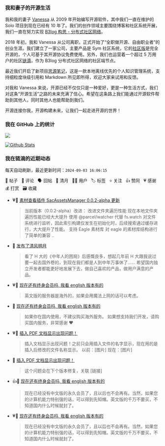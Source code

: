 ### 我和妻子的开源生活

我和我的妻子 [Vanessa](https://github.com/Vanessa219) 从 2009 年开始编写开源软件，其中我们一直在维护的 Solo 项目到现在已经有 10 年了。我们的创作领域主要围绕博客和社区系统开展，我们一直在努力实现 [B3log 构思 - 分布式社区网络](https://ld246.com/article/1546941897596)。

2018 年初，我和 Vanessa 从公司离职，正式开始了“全职做开源、自由职业者”的创业生涯。我们建立了一家公司，主要产品是 Sym 社区系统，它的[社区版](https://github.com/88250/symphony)是完全开源的，个人可基于其开源协议免费使用。另外，我们也运营着一个超过 5 万用户的社区[链滴](https://ld246.com)，作为 B3log 分布式社区网络的社区端节点。

最近我们开启了新项目[思源笔记](https://github.com/siyuan-note/siyuan)，这是一款本地离线优先的个人知识管理系统，支持细粒度块级引用和 Markdown 所见即所得，欢迎大家来试用和反馈。

对我和 Vanessa 来说，开源已经不仅仅只是一种爱好，更是一种生活方式，我们对这条“开源生活”之路的未来充满了信心。希望在这条路上我们能通过开源软件帮助到其他人，同时其他人也能帮助到我们。

开源连接你我，开源构建未来，让我们一起走进开源的世界！

### 我在 GitHub 上的统计

<a title="Hits" target="_blank" href="https://github.com/88250/88250"><img src="https://hits.b3log.org/88250/88250.svg"></a>

[![Github Stats](https://github-readme-stats.vercel.app/api?username=88250&theme=tokyonight&show_icons=true)](https://github.com/88250)

<!--events start -->

### 我在链滴的近期动态

每天自动刷新，最近更新时间：`2024-09-03 16:06:15`

📝 帖子 &nbsp; 💬 评论 &nbsp; 🗣 回帖 &nbsp; 🌙 清月 &nbsp; 👨‍💻 用户 &nbsp; 🏷️ 标签 &nbsp; ⭐️ 关注 &nbsp; 👍 赞同 &nbsp; 💗 感谢 &nbsp; 💰 打赏 &nbsp; 🗃 收藏

* 💗📝 [素材查看插件 SacAssetsManager 0.0.2-alpha 更新](https://ld246.com/article/1725314791269)

  > 当前版本（0.0.2-alpha）改进： 改进文件夹遍历性能 现在本地文件夹遍历性能已经大大提升 使用 @parcel/watcher 代替 fs.watch 对文件系统进行监听，因此索引构建仅发生在初始化时，后续搜索通过缓存进行，大大提升了性能。 支持 Eagle 素材库 对 eagle 的素材库结构进行了简单的兼容 ..
* 🌙 [发布了清风明月](https://ld246.com/member/88250/breezemoons/1725293337990)

  > 看了 H 大的《中年人的困局》后感慨良多，想起几年前 H 大跟我说过要一起去国外卷的，到现在我们都是人到中年万事休了…… 希望国内独立开发者都能更好地发展下去，做自己喜欢的产品，做用户满意的产品。
* 💗💬 [现在还有终身会员吗, 我看 english 版本有的](https://ld246.com/article/1725278483947/comment/1725288864825#comments)

  > 英文版的服务器是海外的，如果会用魔法上网的话可以考虑。
* 💬 [现在还有终身会员吗, 我看 english 版本有的](https://ld246.com/article/1725278483947/comment/1725289580562#comments)

  > 如果你在国内使用，不建议购买海外服务。 如果想支持我们开发，请购买国内服务，非常感谢 ❤️
* 💗📝 [插入 PDF 文档显示出现问题！](https://ld246.com/article/1725288475640)

  > 插入文档显示出现问题！之前只会用插入文件的名字显示，现在用的是插入后修改的文件名称显示。 以前：[图片] 现在：[图片]
* 💬 [插入 PDF 文档显示出现问题！](https://ld246.com/article/1725288475640/comment/1725289505642#comments)

  > 这个问题会在下个版本修复，关联 [链接]
* 👍💬 [现在还有终身会员吗, 我看 english 版本有的](https://ld246.com/article/1725278483947/comment/1725278735189#comments)

  > 现在已经没有中文版的永久会员了，且以后也不会再有。当然，如果您的计算机能力特别强的话，可以得到先知帽。英文版的千万不要买，不知道国内什么时候就封了。
* 💗💬 [现在还有终身会员吗, 我看 english 版本有的](https://ld246.com/article/1725278483947/comment/1725278735189#comments)

  > 现在已经没有中文版的永久会员了，且以后也不会再有。当然，如果您的计算机能力特别强的话，可以得到先知帽。英文版的千万不要买，不知道国内什么时候就封了。


<!--events end -->
